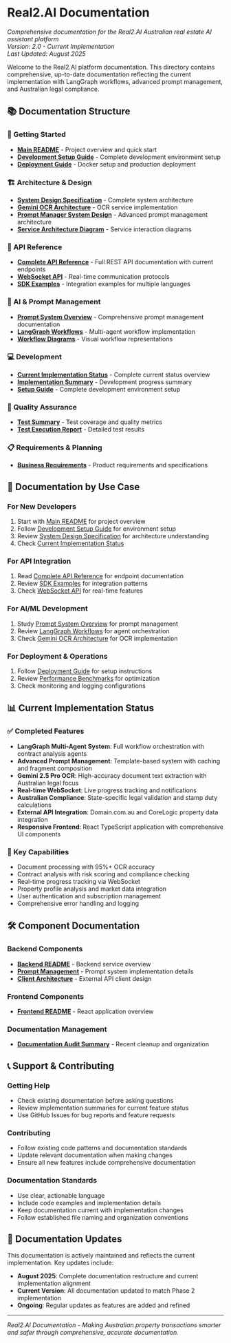 # Real2.AI Documentation

*Comprehensive documentation for the Real2.AI Australian real estate AI assistant platform*  
*Version: 2.0 - Current Implementation*  
*Last Updated: August 2025*

Welcome to the Real2.AI platform documentation. This directory contains comprehensive, up-to-date documentation reflecting the current implementation with LangGraph workflows, advanced prompt management, and Australian legal compliance.

## 📚 Documentation Structure

### 🚀 Getting Started
- **[Main README](../README.md)** - Project overview and quick start
- **[Development Setup Guide](development/SETUP_GUIDE.md)** - Complete development environment setup
- **[Deployment Guide](deployment/DOCKER_README.md)** - Docker setup and production deployment

### 🏗️ Architecture & Design
- **[System Design Specification](architecture/design_specification.md)** - Complete system architecture 
- **[Gemini OCR Architecture](architecture/GEMINI_OCR_ARCHITECTURE.md)** - OCR service implementation
- **[Prompt Manager System Design](design/prompt_manager_system_design.md)** - Advanced prompt management architecture
- **[Service Architecture Diagram](architecture/service-architecture-diagram.md)** - Service interaction diagrams

### 🔗 API Reference
- **[Complete API Reference](api/API_REFERENCE.md)** - Full REST API documentation with current endpoints
- **[WebSocket API](api/WEBSOCKET_API.md)** - Real-time communication protocols
- **[SDK Examples](api/SDK_EXAMPLES.md)** - Integration examples for multiple languages

### 🤖 AI & Prompt Management
- **[Prompt System Overview](prompts/PROMPT_SYSTEM_OVERVIEW.md)** - Comprehensive prompt management documentation
- **[LangGraph Workflows](workflows/langgraph-workflow-analysis.md)** - Multi-agent workflow implementation
- **[Workflow Diagrams](workflows/langgraph-workflow-diagrams.md)** - Visual workflow representations

### 💻 Development
- **[Current Implementation Status](development/CURRENT_IMPLEMENTATION_STATUS.md)** - Complete current status overview
- **[Implementation Summary](development/IMPLEMENTATION_SUMMARY.md)** - Development progress summary
- **[Setup Guide](development/SETUP_GUIDE.md)** - Complete development environment setup

### 🧪 Quality Assurance
- **[Test Summary](testing/TEST_SUMMARY.md)** - Test coverage and quality metrics
- **[Test Execution Report](testing/TEST_EXECUTION_REPORT.md)** - Detailed test results

### 📋 Requirements & Planning
- **[Business Requirements](requirements/requirement_architect.md)** - Product requirements and specifications

## 🎯 Documentation by Use Case

### For New Developers
1. Start with [Main README](../README.md) for project overview
2. Follow [Development Setup Guide](development/SETUP_GUIDE.md) for environment setup
3. Review [System Design Specification](architecture/design_specification.md) for architecture understanding
4. Check [Current Implementation Status](development/IMPLEMENTATION_SUMMARY.md)

### For API Integration
1. Read [Complete API Reference](api/API_REFERENCE.md) for endpoint documentation
2. Review [SDK Examples](api/SDK_EXAMPLES.md) for integration patterns
3. Check [WebSocket API](api/WEBSOCKET_API.md) for real-time features

### For AI/ML Development
1. Study [Prompt System Overview](prompts/PROMPT_SYSTEM_OVERVIEW.md) for prompt management
2. Review [LangGraph Workflows](workflows/langgraph-workflow-analysis.md) for agent orchestration
3. Check [Gemini OCR Architecture](architecture/GEMINI_OCR_ARCHITECTURE.md) for OCR implementation

### For Deployment & Operations
1. Follow [Deployment Guide](deployment/DOCKER_README.md) for setup instructions
2. Review [Performance Benchmarks](testing/PERFORMANCE_BENCHMARKS.md) for optimization
3. Check monitoring and logging configurations

## 📊 Current Implementation Status

### ✅ Completed Features
- **LangGraph Multi-Agent System**: Full workflow orchestration with contract analysis agents
- **Advanced Prompt Management**: Template-based system with caching and fragment composition
- **Gemini 2.5 Pro OCR**: High-accuracy document text extraction with Australian legal focus
- **Real-time WebSocket**: Live progress tracking and notifications
- **Australian Compliance**: State-specific legal validation and stamp duty calculations
- **External API Integration**: Domain.com.au and CoreLogic property data integration
- **Responsive Frontend**: React TypeScript application with comprehensive UI components

### 🚀 Key Capabilities
- Document processing with 95%+ OCR accuracy
- Contract analysis with risk scoring and compliance checking
- Real-time progress tracking via WebSocket
- Property profile analysis and market data integration
- User authentication and subscription management
- Comprehensive error handling and logging

## 🛠️ Component Documentation

### Backend Components
- **[Backend README](../backend/README.md)** - Backend service overview
- **[Prompt Management](../backend/app/core/prompts/PHASE1_IMPLEMENTATION.md)** - Prompt system implementation details
- **[Client Architecture](../backend/CLIENT_ARCHITECTURE_DESIGN.md)** - External API client design

### Frontend Components  
- **[Frontend README](../frontend/README.md)** - React application overview

### Documentation Management
- **[Documentation Audit Summary](DOCUMENTATION_AUDIT_SUMMARY.md)** - Recent cleanup and organization

## 📞 Support & Contributing

### Getting Help
- Check existing documentation before asking questions
- Review implementation summaries for current feature status
- Use GitHub Issues for bug reports and feature requests

### Contributing
- Follow existing code patterns and documentation standards
- Update relevant documentation when making changes
- Ensure all new features include comprehensive documentation

### Documentation Standards
- Use clear, actionable language
- Include code examples and implementation details
- Keep documentation current with implementation changes
- Follow established file naming and organization conventions

## 🔄 Documentation Updates

This documentation is actively maintained and reflects the current implementation. Key updates include:

- **August 2025**: Complete documentation restructure and current implementation alignment
- **Current Version**: All documentation updated to match Phase 2 implementation
- **Ongoing**: Regular updates as features are added and refined

---

*Real2.AI Documentation - Making Australian property transactions smarter and safer through comprehensive, accurate documentation.*
